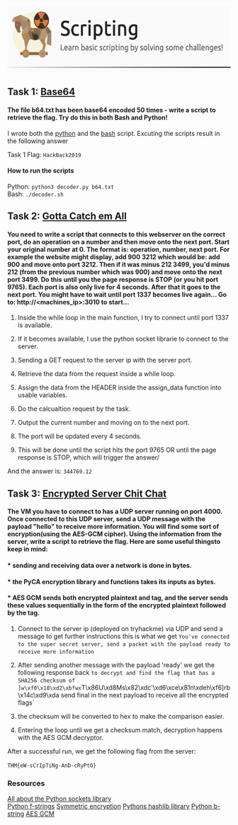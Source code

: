 <p align="center">
    <img src="https://github.com/iljaSL/tryHackMe-rooms/blob/main/Scripting/images/room_picture.png" alt="Logo" width="600" height="150">
</p>

## Task 1: [Base64](https://github.com/iljaSL/tryHackMe-rooms/tree/main/Scripting/Base64)

#### The file b64.txt has been base64 encoded 50 times - write a script to retrieve the flag. Try do this in both Bash and Python!

I wrote both the [python](https://github.com/iljaSL/tryHackMe-rooms/blob/main/Scripting/Base64/decoder.py) and the [bash](https://github.com/iljaSL/tryHackMe-rooms/blob/main/Scripting/Base64/decoder.sh) script. Excuting the scripts result in the following answer <br>

Task 1 Flag: `HackBack2019`

#### How to run the scripts
Python: `python3 decoder.py b64.txt`<br>
Bash: `./decoder.sh`

## Task 2: [Gotta Catch em All](https://github.com/iljaSL/tryHackMe-rooms/tree/main/Scripting/GottaCatchEmAll)

#### You need to write a script that connects to this webserver on the correct port, do an operation on a number and then move onto the next port. Start your original number at 0. The format is: operation, number, next port. For example the website might display, add 900 3212 which would be: add 900 and move onto port 3212. Then if it was minus 212 3499, you'd minus 212 (from the previous number which was 900) and move onto the next port 3499. Do this until you the page response is STOP (or you hit port 9765). Each port is also only live for 4 seconds. After that it goes to the next port. You might have to wait until port 1337 becomes live again... Go to: http://<machines_ip>:3010 to start...

1. Inside the while loop in the main function, I try to connect until port 1337 is available.

2. If it becomes available, I use the python socket librarie to connect to the server.

3. Sending a GET request to the server ip with the server port.

4. Retrieve the data from the request inside a while loop.

5. Assign the data from the HEADER inside the assign_data function into usable variables.

6. Do the calcualtion request by the task.

7. Output the current number and moving on to the next port.

8. The port will be updated every 4 seconds.

9. This will be done until the script hits the port 9765 OR until the page response is STOP, which will trigger the answer/

And the answer is: `344769.12`


## Task 3: [Encrypted Server Chit Chat](https://github.com/iljaSL/tryHackMe-rooms/blob/main/Scripting/encrypted_server_chit_chat/decrypt_chat.py)

#### The VM you have to connect to has a UDP server running on port 4000. Once connected to this UDP server, send a UDP message with the payload "hello" to receive more information. You will find some sort of encryption(using the AES-GCM cipher). Using the information from the server, write a script to retrieve the flag. Here are some useful thingsto keep in mind:

#### * sending and receiving data over a network is done in bytes.
#### * the PyCA encryption library and functions takes its inputs as bytes.
#### * AES GCM sends both encrypted plaintext and tag, and the server sends these values sequentially in the form of the encrypted plaintext followed by the tag.

1. Connect to the server ip (deployed on tryhackme) via UDP and send a message to get further instructions
this is what we get `You've connected to the super secret server, send a packet with the payload ready to receive more information`

2. After sending another message with the payload 'ready' we get the following response back
`to decrypt and find the flag that has a SHA256 checksum of ]w\xf0\x18\xd2\xbfwx`T\x86U\xd8Ms\x82\xdc'\xd6\xce\x81n\xdeh\xf6]rb\x14c\xd9\xda send final in the next payload to receive all the encrypted flags`

3. the checksum will be converted to hex to make the comparison easier.

4. Entering the loop until we get a checksum match, decryption happens with the AES GCM decryptor.

After a successful run, we get the following flag from the server:

`THM{eW-sCrIpTiNg-AnD-cRyPtO}`

### Resources

[All about the Python sockets library](https://realpython.com/python-sockets/) <br>
[Python f-strings](https://realpython.com/python-f-strings/)
[Symmetric encryption](https://cryptography.io/en/latest/hazmat/primitives/symmetric-encryption/)
[Pythons hashlib library](https://docs.python.org/3/library/hashlib.html)
[Python b-string](https://www.studytonight.com/post/significance-of-prefix-b-in-a-string-in-python)
[AES GCM](https://wizardforcel.gitbooks.io/practical-cryptography-for-developers-book/content/symmetric-key-ciphers/aes-encrypt-decrypt-examples.html)
